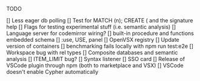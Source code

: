 TODO

[] Less eager db polling
[] Test for MATCH (n); CREATE ( and the signature help
[] Flags for testing experimental stuff (i.e. semantic analysis)
[] Language server for codemirror wiring?
[] built-in procedure and functions embedded schema
[] :use, USE, panel
[] OpenVSX registry
[] Update version of containers
[] benchmarking fails locally with npm run test:e2e
[] Workspace bug with rel types
[] Composite databases and semantic analysis
[] ITEM_LIMIT bug?
[] Syntax listener
[] SSO card
[] Release of VSCode plugin through npm (both to marketplace and VSX)
[] VSCode doesn't enable Cypher automatically
